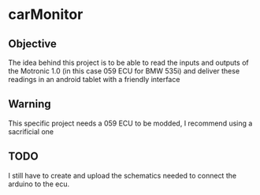 # carMonitor

## Objective
The idea behind this project is to be able to read the inputs and outputs of the Motronic 1.0 (in this case 059 ECU for BMW 535i) and deliver these readings in an android tablet with a friendly interface

## Warning
This specific project needs a 059 ECU to be modded, I recommend using a sacrificial one

## TODO
I still have to create and upload the schematics needed to connect the arduino to the ecu.
